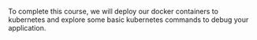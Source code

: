 To complete this course, we will deploy our docker containers to kubernetes and explore some basic kubernetes commands to debug your application.
